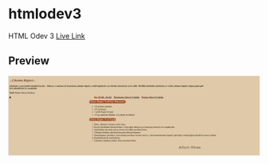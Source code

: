# htmlodev3
HTML Odev 3 
[Live Link](https://nurio34.github.io/htmlodev3/)
## Preview
![Preview Image](preview.png)
